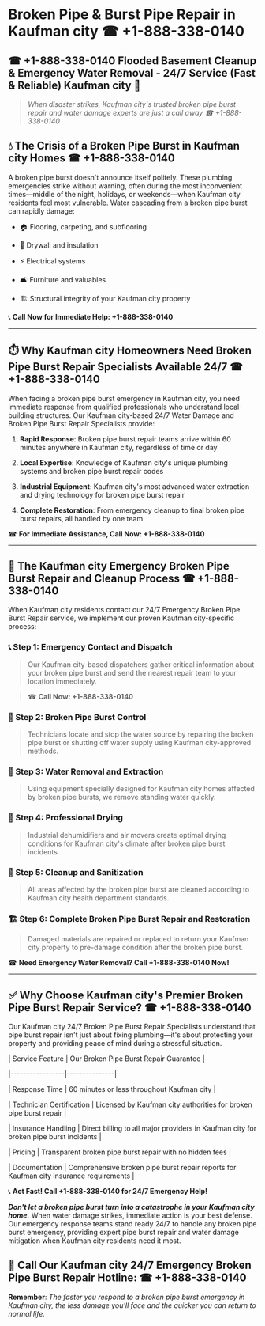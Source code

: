 # Broken Pipe & Burst Pipe Repair in Kaufman city ☎ +1-888-338-0140  
## ☎ +1-888-338-0140 Flooded Basement Cleanup & Emergency Water Removal - 24/7 Service (Fast & Reliable) Kaufman city 🚨  

> *When disaster strikes, Kaufman city's trusted broken pipe burst repair and water damage experts are just a call away ☎ +1-888-338-0140*  

## 💧 The Crisis of a Broken Pipe Burst in Kaufman city Homes ☎ +1-888-338-0140  

A broken pipe burst doesn't announce itself politely. These plumbing emergencies strike without warning, often during the most inconvenient times—middle of the night, holidays, or weekends—when Kaufman city residents feel most vulnerable. Water cascading from a broken pipe burst can rapidly damage:  

* 🏠 Flooring, carpeting, and subflooring  
* 🧱 Drywall and insulation  
* ⚡ Electrical systems  
* 🛋️ Furniture and valuables  
* 🏗️ Structural integrity of your Kaufman city property  

📞 **Call Now for Immediate Help: +1-888-338-0140**  

---  

## ⏱️ Why Kaufman city Homeowners Need Broken Pipe Burst Repair Specialists Available 24/7 ☎ +1-888-338-0140  

When facing a broken pipe burst emergency in Kaufman city, you need immediate response from qualified professionals who understand local building structures. Our Kaufman city-based 24/7 Water Damage and Broken Pipe Burst Repair Specialists provide:  

1. **Rapid Response**: Broken pipe burst repair teams arrive within 60 minutes anywhere in Kaufman city, regardless of time or day  
2. **Local Expertise**: Knowledge of Kaufman city's unique plumbing systems and broken pipe burst repair codes  
3. **Industrial Equipment**: Kaufman city's most advanced water extraction and drying technology for broken pipe burst repair  
4. **Complete Restoration**: From emergency cleanup to final broken pipe burst repairs, all handled by one team  

☎ **For Immediate Assistance, Call Now: +1-888-338-0140**  

---  

## 🔧 The Kaufman city Emergency Broken Pipe Burst Repair and Cleanup Process ☎ +1-888-338-0140  

When Kaufman city residents contact our 24/7 Emergency Broken Pipe Burst Repair service, we implement our proven Kaufman city-specific process:  

### 📞 Step 1: Emergency Contact and Dispatch  
> Our Kaufman city-based dispatchers gather critical information about your broken pipe burst and send the nearest repair team to your location immediately.  
> ☎ **Call Now: +1-888-338-0140**  

### 🚿 Step 2: Broken Pipe Burst Control  
> Technicians locate and stop the water source by repairing the broken pipe burst or shutting off water supply using Kaufman city-approved methods.  

### 🌊 Step 3: Water Removal and Extraction  
> Using equipment specially designed for Kaufman city homes affected by broken pipe bursts, we remove standing water quickly.  

### 💨 Step 4: Professional Drying  
> Industrial dehumidifiers and air movers create optimal drying conditions for Kaufman city's climate after broken pipe burst incidents.  

### 🧼 Step 5: Cleanup and Sanitization  
> All areas affected by the broken pipe burst are cleaned according to Kaufman city health department standards.  

### 🏗️ Step 6: Complete Broken Pipe Burst Repair and Restoration  
> Damaged materials are repaired or replaced to return your Kaufman city property to pre-damage condition after the broken pipe burst.  

☎ **Need Emergency Water Removal? Call +1-888-338-0140 Now!**  

---  

## ✅ Why Choose Kaufman city's Premier Broken Pipe Burst Repair Service? ☎ +1-888-338-0140  

Our Kaufman city 24/7 Broken Pipe Burst Repair Specialists understand that pipe burst repair isn't just about fixing plumbing—it's about protecting your property and providing peace of mind during a stressful situation.  

| Service Feature | Our Broken Pipe Burst Repair Guarantee |  
|-----------------|---------------|  
| Response Time | 60 minutes or less throughout Kaufman city |  
| Technician Certification | Licensed by Kaufman city authorities for broken pipe burst repair |  
| Insurance Handling | Direct billing to all major providers in Kaufman city for broken pipe burst incidents |  
| Pricing | Transparent broken pipe burst repair with no hidden fees |  
| Documentation | Comprehensive broken pipe burst repair reports for Kaufman city insurance requirements |  

📞 **Act Fast! Call +1-888-338-0140 for 24/7 Emergency Help!**  

***Don't let a broken pipe burst turn into a catastrophe in your Kaufman city home.*** When water damage strikes, immediate action is your best defense. Our emergency response teams stand ready 24/7 to handle any broken pipe burst emergency, providing expert pipe burst repair and water damage mitigation when Kaufman city residents need it most.  

## 📱 Call Our Kaufman city 24/7 Emergency Broken Pipe Burst Repair Hotline: ☎ +1-888-338-0140  

**Remember**: *The faster you respond to a broken pipe burst emergency in Kaufman city, the less damage you'll face and the quicker you can return to normal life.*